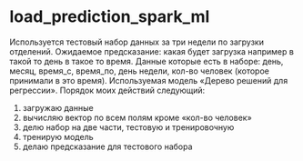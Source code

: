 # load_prediction_spark_ml
 
Используется тестовый набор данных за три недели по загрузки отделений. Ожидаемое предсказание: какая будет загрузка например в такой то день в такое то время. 
Данные которые есть в наборе: день, месяц, время_с, время_по, день недели, кол-во человек (которое принимали в это время). 
Используемая модель «Дерево решений для регрессии».
Порядок моих действий следующий: 
1) загружаю данные
2) вычисляю вектор по всем полям кроме «кол-во человек»
3) делю набор на две части, тестовую и тренировочную
4) тренирую модель
5) делаю предсказание для тестового набора
